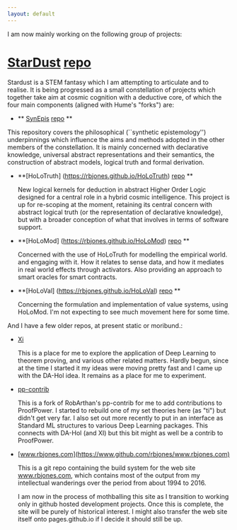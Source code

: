 ```yaml
---
layout: default
---
```


I am now mainly working on the following group of projects:
#  [StarDust](https://rbjones.github.io/StarDust) [repo](https://github.com/rbjones/StarDust)

  Stardust is a STEM fantasy which I am attempting to articulate and to realise.
  It is being progressed as a small constellation of projects which together take aim at cosmic cognition with a deductive core, of which the four main components (aligned with Hume's "forks") are:

- ** [SynEpis](https://rbjones.github.io/StarDust) [repo](https://github.com/rbjones/SynEpis)  **

This repository covers the philosophical (``synthetic epistemology'') underpinnings which influence the aims and methods adopted in the other members of the constellation.
It is mainly concerned with declarative knowledge, universal abstract representations and their semantics, the construction of abstract models, logical truth and  formal derivation.

- **[HoLoTruth] (https://rbjones.github.io/HoLoTruth) [repo](https://github.com/rbjones/HoLoTruth) **

  New logical kernels for deduction in abstract Higher Order Logic designed for a central role in a hybrid cosmic intelligence.
  This project is up for re-scoping at the moment, retaining its central concern with abstract logical truth (or the representation of declarative knowledge), but with a broader conception of what that involves in terms of software support.

- **[HoLoMod] (https://rbjones.github.io/HoLoMod) [repo](https://github.com/rbjones/HoLoTruth) **

  Concerned with the use of HoLoTruth for modelling the empirical world. and engaging with it.
  How it relates to sense data, and how it mediates in real world effects through activators.
  Also providing an approach to smart oracles for smart contracts.

- **[HoLoVal] (https://rbjones.github.io/HoLoVal) [repo](https://github.com/rbjones/HoLoVal) **

  Concerning the formulation and implementation of value systems, using HoLoMod.
  I'm not expecting to see much movement here for some time.

And I have a few older repos, at present static or moribund.:

- [Xi](https://www.github.com/rbjones/Xi)

  This is a place for me to explore the application of Deep Learning to theorem proving, and various other related matters.
  Hardly begun, since at the time I started it my ideas were moving pretty fast and I came up with the DA-Hol idea.
  It remains as a place for me to experiment.

- [pp-contrib](https://www.github.com/rbjones/pp-contrib)

  This is a fork of RobArthan's pp-contrib for me to add contributions to ProofPower.
  I started to rebuild one of my set theories here (as "ti") but didn't get very far.
  I also set out more recently to put in an interface as Standard ML structures to various Deep Learning packages.
  This connects with DA-Hol (and XI) but this bit might as well be a contrib to ProofPower.

- [www.rbjones.com](https://www.github.com/rbjones/www.rbjones.com)

  This is a git repo containing the build system for the web site www.rbjones.com, which contains most of the output from my intellectual wanderings over the period from about 1994 to 2016.

  I am now in the process of mothballing this site as I transition to working only in github hosted development projects.
  Once this is complete, the site will be purely of historical interest.
  I might also transfer the web site itself onto pages.github.io if I decide it should still be up.
